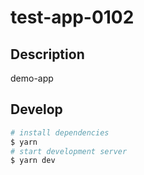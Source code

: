 # test-app-0102

## Description

demo-app

## Develop

```bash
# install dependencies
$ yarn
# start development server
$ yarn dev
```